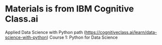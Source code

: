# Materials is from IBM Cognitive Class.ai
Applied Data Science with Python path (https://cognitiveclass.ai/learn/data-science-with-python)
Course 1: Python for Data Science
